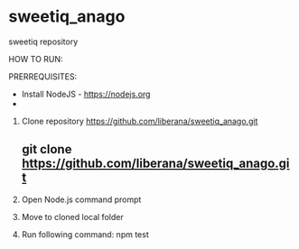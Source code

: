 # sweetiq_anago
sweetiq repository

HOW TO RUN:

PRERREQUISITES:
* Install NodeJS - https://nodejs.org
* 

1. Clone repository https://github.com/liberana/sweetiq_anago.git
    ## git clone https://github.com/liberana/sweetiq_anago.git

2. Open Node.js command prompt
3. Move to cloned local folder 
4. Run following command:  npm test
 
